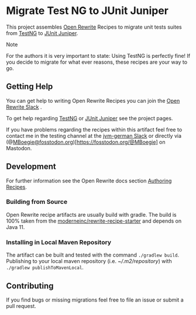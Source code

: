 # Migrate Test NG to JUnit Juniper

This project assembles [Open Rewrite](https://docs.openrewrite.org/) Recipes to migrate unit tests suites from [TestNG](https://github.com/testng-team/testng) to [JUnit Juniper](https://github.com/junit-team/junit5).

> [!NOTE]  
> For the authors it is very important to state: Using TestNG is perfectly fine! 
> If you decide to migrate for what ever reasons, these recipes are your way to go.

## Getting Help

You can get help to writing Open Rewrite Recipes you can join the [Open Rewrite Slack](https://join.slack.com/t/rewriteoss/shared_invite/zt-nj42n3ea-b~62rIHzb3Vo0E1APKCXEA) .

To get help regarding [TestNG](https://github.com/testng-team/testng) or [JUnit Juniper](https://github.com/junit-team/junit5) see the project pages.

If you have problems regarding the recipes within this artifact feel free to contact me in the testing channel at the [jvm-german Slack](jvm-german.slack.com) or directly via (@MBoegie@fosstodon.org)[https://fosstodon.org/@MBoegie] on Mastodon. 

## Development

For further information see the Open Rewrite docs section [Authoring Recipes](https://docs.openrewrite.org/authoring-recipes).

### Building from Source

Open Rewrite recipe artifacts are usually build with gradle.
The build is 100% taken from the [moderneinc/rewrite-recipe-starter](https://github.com/moderneinc/rewrite-recipe-starter) and depends on Java 11.

### Installing in Local Maven Repository

The artifact can be built and tested with the command ``./gradlew build``.
Publishing to your local maven repository (i.e. _~/.m2/repository_) with ``./gradlew publishToMavenLocal``.

## Contributing

If you find bugs or missing migrations feel free to file an issue or submit a pull request.
